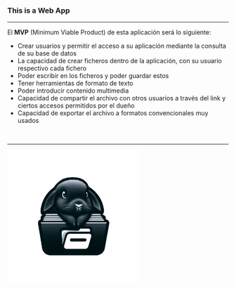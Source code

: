 <h3>This is a Web App</h3>
<hr>

El <b>MVP</b> (Minimum Viable Product) de esta aplicación será lo siguiente:
<ul>
    <li>Crear usuarios y permitir el acceso a su aplicación mediante la consulta de su base de datos</li>
    <li>La capacidad de crear ficheros dentro de la aplicación, con su usuario respectivo cada fichero</li>
    <li>Poder escribir en los ficheros y poder guardar estos</li>
    <li>Tener herramientas de formato de texto</li>
    <li>Poder introducir contenido multimedia</li>
    <li>Capacidad de compartir el archivo con otros usuarios a través del link y ciertos accesos permitidos por el dueño</li>
    <li>Capacidad de exportar el archivo a formatos convencionales muy usados</li>
</ul>
<br>
<hr>
<img src="images/icon.png" alt="Icon of the App" title="Icon of the App?" width="300"/> 
